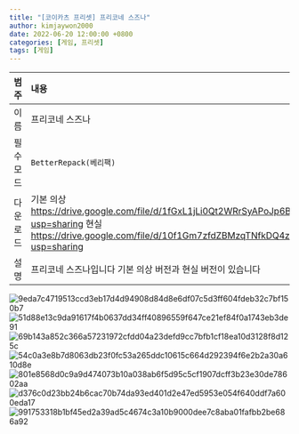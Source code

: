 ```yaml
---
title: "[코이카츠 프리셋] 프리코네 스즈나"
author: kimjaywon2000
date: 2022-06-20 12:00:00 +0800
categories: [게임, 프리셋]
tags: [게임]
---
```


| 범주             | 내용            |
|:----------------|:---------------|
| 이름             | 프리코네 스즈나  |
| 필수 모드         | `BetterRepack(베리팩)`       |
| 다운로드          | 기본 의상 <https://drive.google.com/file/d/1fGxL1jLi0Qt2WRrSyAPoJp6B3PmXLikq/view?usp=sharing> 현실 <https://drive.google.com/file/d/10f1Gm7zfdZBMzqTNfkDQ4zLgSpNzhmxP/view?usp=sharing> |
| 설명             | 프리코네 스즈나입니다 기본 의상 버전과 현실 버전이 있습니다   |

![9eda7c4719513ccd3eb17d4d94908d84d8e6df07c5d3ff604fdeb32c7bf150b7](https://user-images.githubusercontent.com/76558033/174635363-3eb7656b-0c85-427f-8261-2fb8d64c7796.png)
![51d88e13c9da91617f4b0637dd34ff40896559f647ce21ef84f0a1743eb3de91](https://user-images.githubusercontent.com/76558033/174635366-a54ce210-5f43-4b13-b097-c03114c6e0f7.png)
![69b143a852c366a57231972cfdd04a23defd9cc7bfb1cf18ea10d3128f8d125c](https://user-images.githubusercontent.com/76558033/174635370-c26eab85-307b-40fb-9581-a368d907d67a.png)
![54c0a3e8b7d8063db23f0fc53a265ddc10615c664d292394f6e2b2a30a610d8e](https://user-images.githubusercontent.com/76558033/174635372-bfab204d-3a88-4d2e-be2e-f7b7337a7885.png)
![801e8568d0c9a9d474073b10a038ab6f5d95c5cf1907dcff3b23e30de78602aa](https://user-images.githubusercontent.com/76558033/174635375-b656c487-4b6d-4e69-84cd-21cdb854109f.png)
![d376c0d23bb24b6cac70b74da93ed401d2e47ed5953e054f640ddf7a600eda17](https://user-images.githubusercontent.com/76558033/174635382-88a10cd1-fb3b-4cdc-81bb-436243bd74e6.png)
![991753318b1bf45ed2a39ad5c4674c3a10b9000dee7c8aba01fafbb2be686a92](https://user-images.githubusercontent.com/76558033/174635386-ca38b38d-7cf6-4c7e-979f-a4bccf57f26c.png)
